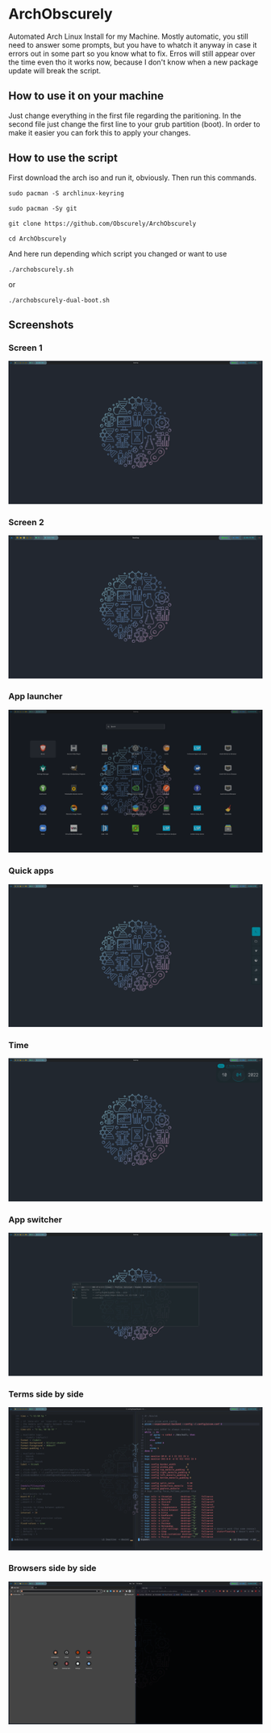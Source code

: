 # ArchObscurely
Automated Arch Linux Install for my Machine. Mostly automatic, you still need to answer some prompts, but you have to whatch it anyway in case it errors out in some part so you know what to fix. Erros will still appear over the time even tho it works now, because I don't know when a new package update will break the script.

## How to use it on your machine
Just change everything in the first file regarding the paritioning. In the second file just change the first line to your grub partition (boot). In order to make it easier you can fork this to apply your changes.

## How to use the script
First download the arch iso and run it, obviously. Then run this commands.

```shell
sudo pacman -S archlinux-keyring
```
```shell
sudo pacman -Sy git
```
```shell
git clone https://github.com/Obscurely/ArchObscurely
```
```shell
cd ArchObscurely
```
And here run depending which script you changed or want to use
```shell
./archobscurely.sh
```
or
```shell
./archobscurely-dual-boot.sh
```

## Screenshots

### Screen 1
![screen1](screenshots/screen1.png)

### Screen 2
![screen2](screenshots/screen2.png)

### App launcher
![app launcher](screenshots/app_launcher.png)

### Quick apps
![quick apps](screenshots/quick_apps.png)

### Time
![time](screenshots/time.png)

### App switcher
![app switcher](screenshots/app_switcher.png)

### Terms side by side
![terms](screenshots/terms.png)

### Browsers side by side
![browsers](screenshots/browsers.png)

